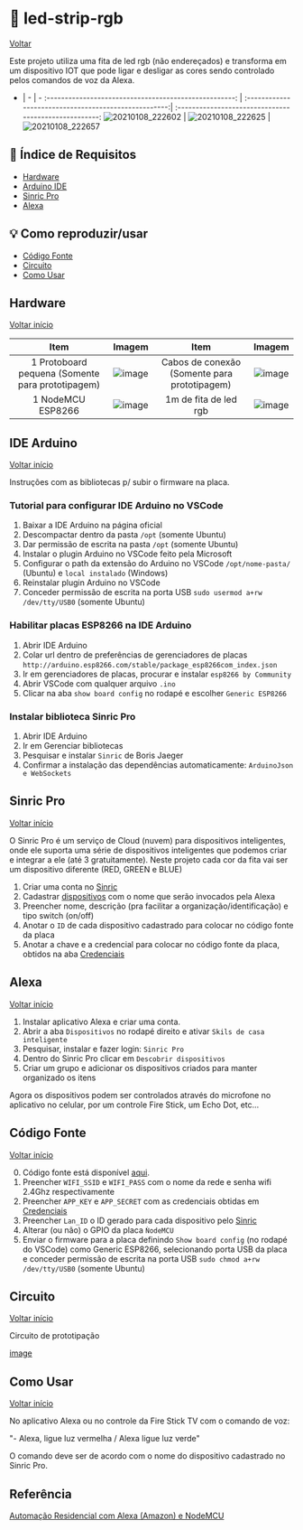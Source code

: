 # :high_brightness: led-strip-rgb

[Voltar](https://github.com/sganzerla/alexa-projects)

Este projeto utiliza uma fita de led rgb (não endereçados) e transforma em um dispositivo IOT que pode ligar e desligar as cores sendo controlado pelos comandos de voz da Alexa.

 - | - | -
:----------------------------------------------------: | :----------------------------------------------------:| :----------------------------------------------------:
![20210108_222602](https://user-images.githubusercontent.com/22710963/104080178-5471f280-5205-11eb-8fc3-07cf7b281fc6.jpg) | ![20210108_222625](https://user-images.githubusercontent.com/22710963/104080207-7b302900-5205-11eb-8b55-0308c238aa8f.jpg) | ![20210108_222657](https://user-images.githubusercontent.com/22710963/104080210-7e2b1980-5205-11eb-81b8-a670612dec7f.jpg)

<a id="index"></a>

## :card_index: Índice de Requisitos

- [Hardware](#hardware)
- [Arduino IDE](#ide)
- [Sinric Pro](#sinric)
- [Alexa](#alexa)

## :bulb: Como reproduzir/usar

- [Código Fonte](#code)
- [Circuito](#circuit)
- [Como Usar](#use)
  
<a id="hardware"></a>

## Hardware

[Voltar início](#index)

Item | Imagem | Item | Imagem
:------------------------: | :------------------------: | :------------------------: | :------------------------: |  
 1 Protoboard pequena (Somente para prototipagem) | ![image](https://user-images.githubusercontent.com/22710963/77499362-a8574a80-6e30-11ea-9744-a15c3206fd50.png) | Cabos de conexão (Somente para prototipagem) | ![image](https://user-images.githubusercontent.com/22710963/77499606-5662f480-6e31-11ea-96fd-9e268dceb50f.png)
 1 NodeMCU ESP8266 |  ![image](https://user-images.githubusercontent.com/22710963/79626592-9e5ef980-8107-11ea-8245-9ef23642a350.png) | 1m de fita de led rgb | ![image](https://user-images.githubusercontent.com/22710963/103602181-1a91ab00-4eea-11eb-9c78-c7e2ffe70b61.png)

<a id="ide"></a>

## IDE Arduino

[Voltar início](#index)

Instruções com as bibliotecas p/ subir o firmware na placa.
### Tutorial para configurar IDE Arduino no VSCode

1. Baixar a IDE Arduino na página oficial
2. Descompactar dentro da pasta `/opt` (somente Ubuntu)
3. Dar permissão de escrita na pasta `/opt` (somente Ubuntu)
4. Instalar o plugin Arduino no VSCode feito pela Microsoft
5. Configurar o path da extensão do Arduino no VSCode `/opt/nome-pasta/` (Ubuntu) e `local instalado` (Windows)
6. Reinstalar plugin Arduino no VSCode
7. Conceder permissão de escrita na porta USB `sudo usermod a+rw /dev/tty/USB0` (somente Ubuntu)

### Habilitar placas ESP8266 na IDE Arduino

1. Abrir IDE Arduino
2. Colar url dentro de preferências de gerenciadores de placas `http://arduino.esp8266.com/stable/package_esp8266com_index.json`
3. Ir em gerenciadores de placas, procurar e instalar `esp8266 by Community`
4. Abrir VSCode com qualquer arquivo `.ino`
5. Clicar na aba `show board config` no rodapé e escolher `Generic ESP8266`

### Instalar biblioteca Sinric Pro

1. Abrir IDE Arduino
2. Ir em Gerenciar bibliotecas
3. Pesquisar e instalar `Sinric` de Boris Jaeger
4. Confirmar a instalação das dependências automaticamente: `ArduinoJson e WebSockets`

<a id="sinric"></a>

## Sinric Pro

[Voltar início](#index)

O Sinric Pro é um serviço de Cloud (nuvem) para dispositivos inteligentes, onde ele suporta uma série de dispositivos inteligentes que podemos criar e integrar a ele (até 3 gratuitamente). Neste projeto cada cor da fita vai ser um dispositivo diferente (RED, GREEN e BLUE)

1. Criar uma conta no [Sinric](https://portal.sinric.pro/register)
2. Cadastrar [dispositivos](https://portal.sinric.pro/device/list) com o nome que serão invocados pela Alexa
3. Preencher nome, descrição (pra facilitar a organização/identificação) e tipo switch (on/off)
4. Anotar o `ID` de cada dispositivo cadastrado para colocar no código fonte da placa
5. Anotar a chave e a credencial para colocar no código fonte da placa, obtidos na aba [Credenciais](https://portal.sinric.pro/credential/list)

<a id="alexa"></a>

## Alexa

[Voltar início](#index)

1. Instalar aplicativo Alexa e criar uma conta.
2. Abrir a aba `Dispositivos` no rodapé direito e ativar `Skils de casa inteligente`
3. Pesquisar, instalar e fazer login: `Sinric Pro`
4. Dentro do Sinric Pro clicar em `Descobrir dispositivos`
5. Criar um grupo e adicionar os dispositivos criados para manter organizado os itens

Agora os dispositivos podem ser controlados através do microfone no aplicativo no celular, por um controle Fire Stick, um Echo Dot, etc...

<a id="code"></a>

## Código Fonte

[Voltar início](#index)

0. Código fonte está disponível [aqui](code/code.ino).
1. Preencher `WIFI_SSID` e `WIFI_PASS` com o nome da rede e senha wifi 2.4Ghz respectivamente
2. Preencher `APP_KEY` e `APP_SECRET`  com as credenciais obtidas em [Credenciais](https://portal.sinric.pro/credential/list)
3. Preencher `Lan_ID` o ID gerado para cada dispositivo pelo [Sinric](https://portal.sinric.pro/device/list)
4. Alterar (ou não) o GPIO da placa `ǸodeMCU`
5. Enviar o firmware para a placa definindo `Show board config` (no rodapé do VSCode) como Generic ESP8266, selecionando porta USB da placa e conceder permissão de escrita na porta USB `sudo chmod a+rw /dev/tty/USB0` (somente Ubuntu)

<a id="circuit"></a>

## Circuito

[Voltar início](#index)

Circuito de prototipação

[image](resources/RGBLED.png)

<a id="use"></a>

## Como Usar

[Voltar início](#index)

No aplicativo Alexa ou no controle da Fire Stick TV com o comando de voz:

"- Alexa, ligue luz vermelha / Alexa ligue luz verde"

O comando deve ser de acordo com o nome do dispositivo cadastrado no Sinric Pro.

## Referência

[Automação Residencial com Alexa (Amazon) e NodeMCU](https://blog.eletrogate.com/automacao-residencial-com-alexa-amazon-e-nodemcu/)
